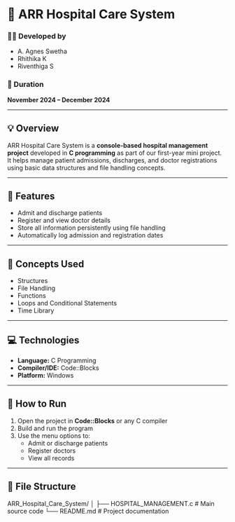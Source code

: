 # 🏥 ARR Hospital Care System

### 👩‍💻 Developed by
- A. Agnes Swetha  
- Rhithika K  
- Riventhiga S  

### 📅 Duration
**November 2024 – December 2024**

---

## 💡 Overview
ARR Hospital Care System is a **console-based hospital management project** developed in **C programming** as part of our first-year mini project.  
It helps manage patient admissions, discharges, and doctor registrations using basic data structures and file handling concepts.

---

## 🔧 Features
- Admit and discharge patients  
- Register and view doctor details  
- Store all information persistently using file handling  
- Automatically log admission and registration dates  

---

## 🧠 Concepts Used
- Structures  
- File Handling  
- Functions  
- Loops and Conditional Statements  
- Time Library  

---

## 💻 Technologies
- **Language:** C Programming  
- **Compiler/IDE:** Code::Blocks  
- **Platform:** Windows  

---

## 🚀 How to Run
1. Open the project in **Code::Blocks** or any C compiler  
2. Build and run the program  
3. Use the menu options to:
   - Admit or discharge patients  
   - Register doctors  
   - View all records  

---

## 📂 File Structure
ARR_Hospital_Care_System/
│
├── HOSPITAL_MANAGEMENT.c # Main source code
└── README.md # Project documentation
